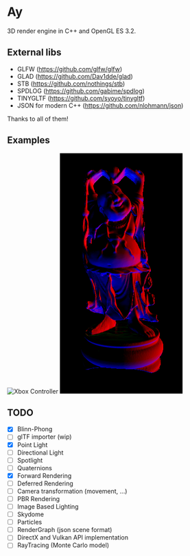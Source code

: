 # Ay

3D render engine in C++ and OpenGL ES 3.2.

## External libs

- GLFW (https://github.com/glfw/glfw)
- GLAD (https://github.com/Dav1dde/glad)
- STB (https://github.com/nothings/stb)
- SPDLOG (https://github.com/gabime/spdlog)
- TINYGLTF (https://github.com/syoyo/tinygltf)
- JSON for modern C++ (https://github.com/nlohmann/json)

Thanks to all of them!

## Examples

![Xbox Controller](images/xbox.gif)
![Buddha](images/buddha.png)

## TODO

- [X] Blinn-Phong
- [ ] glTF importer (wip)
- [X] Point Light
- [ ] Directional Light
- [ ] Spotlight
- [ ] Quaternions
- [X] Forward Rendering
- [ ] Deferred Rendering
- [ ] Camera transformation (movement, ...)
- [ ] PBR Rendering
- [ ] Image Based Lighting
- [ ] Skydome
- [ ] Particles
- [ ] RenderGraph (json scene format)
- [ ] DirectX and Vulkan API implementation
- [ ] RayTracing (Monte Carlo model)

